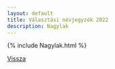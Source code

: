 ```yaml
---
layout: default
title: Választási névjegyzék 2022
description: Nagylak
---
```


{% include Nagylak.html %}

[Vissza](./)
